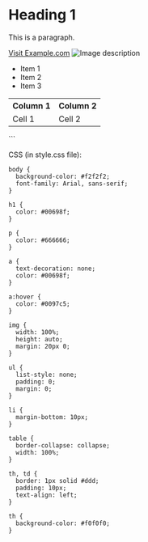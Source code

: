 <!DOCTYPE html>
<html>
<head>
  <title>Page Title</title>
  <link rel="stylesheet" type="text/css" href="style.css">
</head>
<body>
  <h1>Heading 1</h1>
  <p>This is a paragraph.</p>
  <a href="https://www.example.com">Visit Example.com</a>
  <img src="image.jpg" alt="Image description">
  <ul>
    <li>Item 1</li>
    <li>Item 2</li>
    <li>Item 3</li>
  </ul>
  <table>
    <tr>
      <th>Column 1</th>
      <th>Column 2</th>
    </tr>
    <tr>
      <td>Cell 1</td>
      <td>Cell 2</td>
    </tr>
  </table>
</body>
</html>
```

CSS (in style.css file):

```
body {
  background-color: #f2f2f2;
  font-family: Arial, sans-serif;
}

h1 {
  color: #00698f;
}

p {
  color: #666666;
}

a {
  text-decoration: none;
  color: #00698f;
}

a:hover {
  color: #0097c5;
}

img {
  width: 100%;
  height: auto;
  margin: 20px 0;
}

ul {
  list-style: none;
  padding: 0;
  margin: 0;
}

li {
  margin-bottom: 10px;
}

table {
  border-collapse: collapse;
  width: 100%;
}

th, td {
  border: 1px solid #ddd;
  padding: 10px;
  text-align: left;
}

th {
  background-color: #f0f0f0;
}
